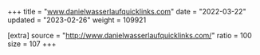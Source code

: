 +++
title = "www.danielwasserlaufquicklinks.com"
date = "2022-03-22"
updated = "2023-02-26"
weight = 109921

[extra]
source = "http://www.danielwasserlaufquicklinks.com/"
ratio = 100
size = 107
+++
